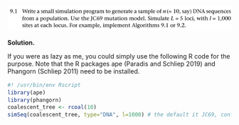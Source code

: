 <p>
  <img src=img/9.1-P.png>
</p>

**Solution.**

If you were as lazy as me, you could simply use the following R code for the purpose. Note that the R packages ape (Paradis and Schliep 2019) and Phangorn (Schliep 2011) need to be installed.

```R
#! /usr/bin/env Rscript
library(ape)
library(phangorn)
coalescent_tree <- rcoal(10)
simSeq(coalescent_tree, type="DNA", l=1000) # the default it JC69, confirmed by Klaus Schliep
```
